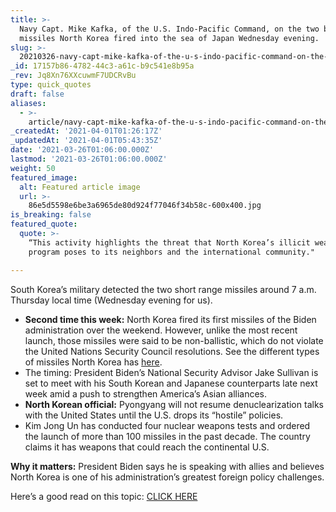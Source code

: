 ```yaml
---
title: >-
  Navy Capt. Mike Kafka, of the U.S. Indo-Pacific Command, on the two ballistic
  missiles North Korea fired into the sea of Japan Wednesday evening.
slug: >-
  20210326-navy-capt-mike-kafka-of-the-u-s-indo-pacific-command-on-the-two-ballistic-missiles-north
_id: 17157b86-4782-44c3-a61c-b9c541e8b95a
_rev: Jq8Xn76XXcuwmF7UDCRvBu
type: quick_quotes
draft: false
aliases:
  - >-
    article/navy-capt-mike-kafka-of-the-u-s-indo-pacific-command-on-the-two-ballistic-missiles-north-korea-fired-into-the-sea-of-japan-wednesday-evening/
_createdAt: '2021-04-01T01:26:17Z'
_updatedAt: '2021-04-01T05:43:35Z'
date: '2021-03-26T01:06:00.000Z'
lastmod: '2021-03-26T01:06:00.000Z'
weight: 50
featured_image:
  alt: Featured article image
  url: >-
    86e5d5598e6be3a6965de80d924f77046f34b58c-600x400.jpg
is_breaking: false
featured_quote:
  quote: >-
    “This activity highlights the threat that North Korea’s illicit weapons
    program poses to its neighbors and the international community."

---
```

South Korea’s military detected the two short range missiles around 7 a.m. Thursday local time (Wednesday evening for us).

* **Second time this week:** North Korea fired its first missiles of the Biden administration over the weekend. However, unlike the most recent launch, those missiles were said to be non-ballistic, which do not violate the United Nations Security Council resolutions. See the different types of missiles North Korea has [here](https://www.bbc.com/news/world-asia-56518998).
* The timing: President Biden’s National Security Advisor Jake Sullivan is set to meet with his South Korean and Japanese counterparts late next week amid a push to strengthen America’s Asian alliances.
* **North Korean official:** Pyongyang will not resume denuclearization talks with the United States until the U.S. drops its “hostile” policies.
* Kim Jong Un has conducted four nuclear weapons tests and ordered the launch of more than 100 missiles in the past decade. The country claims it has weapons that could reach the continental U.S.

**Why it matters:** President Biden says he is speaking with allies and believes North Korea is one of his administration’s greatest foreign policy challenges.

Here’s a good read on this topic: [CLICK HERE](https://www.cnbc.com/2021/03/24/north-korea-fires-unidentified-projectiles-into-sea-of-japan-us-allies-say.html)